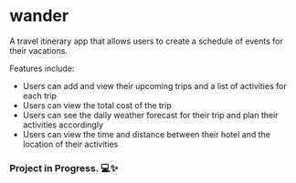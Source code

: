 # wander
A travel itinerary app that allows users to create a schedule of events for their vacations.

Features include:
- Users can add and view their upcoming trips and a list of activities for each trip
- Users can view the total cost of the trip
- Users can see the daily weather forecast for their trip and plan their activities accordingly
- Users can view the time and distance between their hotel and the location of their activities

### Project in Progress. 💻✨